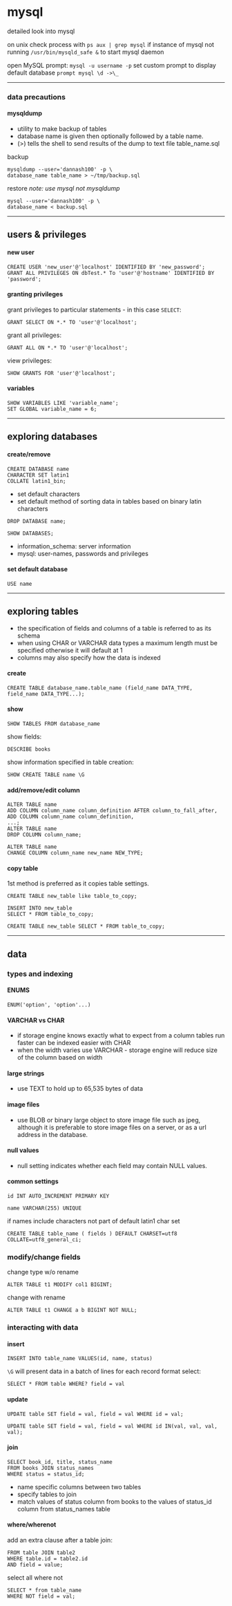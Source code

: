 # mysql
detailed look into mysql

on unix check process with ```ps aux | grep mysql``` if instance of mysql not running ```/usr/bin/mysqld_safe &``` to start mysql daemon

open MySQL prompt: ```mysql -u username -p```
set custom prompt to display default database ```prompt mysql \d ->\_```

---

### data precautions

#### mysqldump
- utility to make backup of tables
- database name is given then optionally followed by a table name.
- (>) tells the shell to send results of the dump to text file table_name.sql

backup
```console
mysqldump --user='dannash100' -p \
database_name table_name > ~/tmp/backup.sql
```

restore *note: use mysql not mysqldump*
```console
mysql --user='dannash100' -p \
database_name < backup.sql
```

---

## users & privileges

#### new user
```mysql
CREATE USER 'new_user'@'localhost' IDENTIFIED BY 'new_password';
GRANT ALL PRIVILEGES ON dbTest.* To 'user'@'hostname' IDENTIFIED BY 'password';
```

#### granting privileges
grant privileges to particular statements - in this case ```SELECT```:
```mysql
GRANT SELECT ON *.* TO 'user'@'localhost';
```
grant all privileges:
```mysql
GRANT ALL ON *.* TO 'user'@'localhost';
```
view privileges:
```mysql
SHOW GRANTS FOR 'user'@'localhost';
```

#### variables

```mysql
SHOW VARIABLES LIKE 'variable_name';
SET GLOBAL variable_name = 6;
```

---


## exploring databases

#### create/remove
```mysql
CREATE DATABASE name
CHARACTER SET latin1
COLLATE latin1_bin;
```
- set default characters
- set default method of sorting data in tables based on binary latin characters

```mysql
DROP DATABASE name;
```
```mysql
SHOW DATABASES;
```
- information_schema: server information
- mysql: user-names, passwords and privileges

#### set default database
```mysql
USE name
```

---

## exploring tables

- the specification of fields and columns of a table is referred to as its schema
- when using CHAR or VARCHAR data types a maximum length must be specified otherwise it will default at 1
- columns may also specify how the data is indexed

#### create
```mysql
CREATE TABLE database_name.table_name (field_name DATA_TYPE, field_name DATA_TYPE...);
```

#### show
```mysql
SHOW TABLES FROM database_name
```

show fields:
```mysql
DESCRIBE books
```

show information specified in table creation:
```mysql
SHOW CREATE TABLE name \G
```


#### add/remove/edit column
```mysql
ALTER TABLE name
ADD COLUMN column_name column_definition AFTER column_to_fall_after,
ADD COLUMN column_name column_definition,
...;
ALTER TABLE name
DROP COLUMN column_name;

ALTER TABLE name
CHANGE COLUMN column_name new_name NEW_TYPE;

```

#### copy table
1st method is preferred as it copies table settings.
```mysql
CREATE TABLE new_table like table_to_copy;

INSERT INTO new_table
SELECT * FROM table_to_copy;

CREATE TABLE new_table SELECT * FROM table_to_copy;
```

---

## data

### types and indexing

#### ENUMS
```mysql
ENUM('option', 'option'...)
```

#### VARCHAR vs CHAR
- if storage engine knows exactly what to expect from a column tables run faster can be indexed easier with CHAR
- when the width varies use VARCHAR - storage engine will reduce size of the column based on width

#### large strings
- use TEXT to hold up to 65,535 bytes of data

#### image files
- use BLOB or binary large object to store image file such as jpeg, although it is preferable to store image files on a server, or as a url address in the database.

#### null values
- null setting indicates whether each field may contain NULL values.

#### common settings
```mysql
id INT AUTO_INCREMENT PRIMARY KEY
```

```mysql
name VARCHAR(255) UNIQUE
```

if names include characters not part of default latin1 char set
```mysql
CREATE TABLE table_name ( fields ) DEFAULT CHARSET=utf8 COLLATE=utf8_general_ci;
```

### modify/change fields

change type w/o rename
```mysql
ALTER TABLE t1 MODIFY col1 BIGINT;
```
change with rename
```mysql
ALTER TABLE t1 CHANGE a b BIGINT NOT NULL;
```


### interacting with data

#### insert
```mysql
INSERT INTO table_name VALUES(id, name, status)
```

```\G``` will present data in a batch of lines for each record format
select:
```mysql
SELECT * FROM table WHERE? field = val
```

#### update
```mysql
UPDATE table SET field = val, field = val WHERE id = val;

UPDATE table SET field = val, field = val WHERE id IN(val, val, val, val);

```

#### join
```mysql
SELECT book_id, title, status_name
FROM books JOIN status_names
WHERE status = status_id;
```
-  name specific columns between two tables
-  specify tables to join
-  match values of status column from books to the values of status_id column from status_names table

#### where/wherenot

add an extra clause after a table join:
```mysql
FROM table JOIN table2
WHERE table.id = table2.id
AND field = value;
```

select all where not
```mysql
SELECT * from table_name
WHERE NOT field = val;
```



